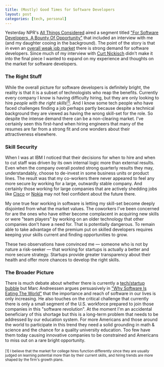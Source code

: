 ```yaml
--- 
title: (Mostly) Good Times for Software Developers
layout: post
categories: [tech, personal]
---
```

Yesterday NPR's <a href="http://www.npr.org/programs/all-things-considered/">All Things Considered</a> aired a segment titled <a href="http://www.npr.org/2011/09/05/140194803/for-software-developers-a-bounty-of-opportunity">"For Software Developers, A Bounty Of Opportunity"</a> that included an interview with me (and my daughter cooing in the background). The point of the story is that in even an <a href="http://www.npr.org/2011/09/05/140115617/bumps-on-the-road-back-to-work">overall weak job market</a> there is strong demand for software developers. Since much of my interview with <a href="http://www.wbur.org/people/curt-nickisch">Curt Nickisch</a> didn't make it into the final piece I wanted to expand on my experience and thoughts on the market for software developers.

<h3>The Right Stuff</h3>

While the overall picture for software developers is definitely bright, the reality is that it is a subset of technologists who reap the benefits. Currently every company I know is having difficulty hiring, but they are only looking to hire <em>people with the right skills</em><a href="#collegehires"><small><sup>[1]</sup></small></a>. And I know some tech people who have faced challenges finding a job perhaps partly because despite a technical background they are viewed as having the wrong skill-set for the role. So despite the intense demand there can be a non-clearing market. I've certainly seen this first-hand when hiring engineers that many of the resumes are far from a strong fit and one wonders about their attractiveness elsewhere.

<h3>Skill Security</h3>

When I was at IBM I noticed that their decisions for when to hire and when to cut staff was driven by its own internal logic more than external results. Even when the company overall posted strong quarterly results they may, understandably, choose to de-invest in some business units or product lines. The result was that my co-workers there never appeared to feel any more secure by working for a large, outwardly stable company. And certainly those working for large companies that are actively shedding jobs like <a href="http://www.huffingtonpost.com/2011/07/18/cisco-layoffs-thousands-employees_n_902180.html">Cisco</a> or <a href="http://www.forbes.com/sites/greatspeculations/2011/05/03/nokia-can-goose-margins-with-layoffs-keeping-market-share-is-harder/">Nokia</a> may not feel confident about the future there.

My one true fear working in software is letting my skill-set become deeply disjointed from what the market values. The coworkers I've been concerned for are the ones who have either become complacent in acquiring new skills or were "team players" by working on an older technology that other companies don't have a need for. That is potentially dangerous. To remain able to take advantage of the premium put on skilled developers requires keeping your skills current and finding opportunities to grow.

These two observations have convinced me &mdash; someone who is not by nature a risk-seeker &mdash; that working for startups is actually a better and more secure strategy. Startups provide greater transparency about their health and offer more chances to develop the right skills. 

<h3>The Broader Picture</h3>

There is much debate about whether there is currently a <a href="http://www.startuplessonslearned.com/2011/08/winter-is-coming.html">tech/startup bubble</a> but Marc Andreessen argues persuasively in <a href="http://online.wsj.com/article/SB10001424053111903480904576512250915629460.html">"Why Software Is Eating The World"</a> that the importance and reach of software in our lives is only increasing. He also touches on the critical challenge that currently there is only a small segment of the U.S. workforce prepared to join those companies in this "software revolution". At the moment I'm an accidental beneficiary of this shortage but this is a long-term problem that needs to be addressed by our education system. For more Americans and those around the world to participate in this trend they need a solid grounding in math & science and the chance for a quality university education. Too few have them today causing innovative companies to be constrained and Americans to miss out on a rare bright opportunity.

<div style="margin-top: 20px;">
	<a name="collegehires"></a><small>[1] I believe that the market for college hires function differently since they are usually judged on learning potential more than by their current skills, and hiring trends are more shaped by the firm's growth plans.</small>
</div>